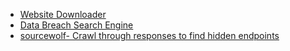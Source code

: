 - [Website Downloader](https://onehack.us/t/website-downloader-download-the-complete-source-code-of-any-website-including-all-assets/146585)
- [Data Breach Search Engine ](https://weleakinfo.to/)
- [sourcewolf- Crawl through responses to find hidden endpoints](https://github.com/ksharinarayanan/SourceWolf)